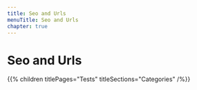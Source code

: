 ```yaml
---
title: Seo and Urls
menuTitle: Seo and Urls
chapter: true
---
```


# Seo and Urls

{{% children titlePages="Tests" titleSections="Categories" /%}}